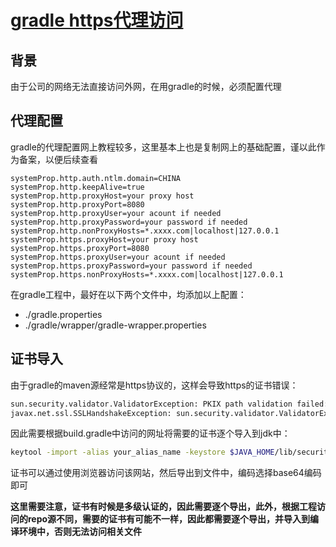 # [gradle https代理访问](https://github.com/Jared-ZDC/Jared-ZDC.github.io/issues/1)

## 背景
由于公司的网络无法直接访问外网，在用gradle的时候，必须配置代理

## 代理配置
gradle的代理配置网上教程较多，这里基本上也是复制网上的基础配置，谨以此作为备案，以便后续查看
```properties
systemProp.http.auth.ntlm.domain=CHINA
systemProp.http.keepAlive=true
systemProp.http.proxyHost=your proxy host
systemProp.http.proxyPort=8080
systemProp.http.proxyUser=your acount if needed
systemProp.http.proxyPassword=your password if needed
systemProp.http.nonProxyHosts=*.xxxx.com|localhost|127.0.0.1
systemProp.https.proxyHost=your proxy host
systemProp.https.proxyPort=8080
systemProp.https.proxyUser=your acount if needed
systemProp.https.proxyPassword=your password if needed
systemProp.https.nonProxyHosts=*.xxxx.com|localhost|127.0.0.1
```
在gradle工程中，最好在以下两个文件中，均添加以上配置：
* ./gradle.properties
* ./gradle/wrapper/gradle-wrapper.properties

## 证书导入
由于gradle的maven源经常是https协议的，这样会导致https的证书错误：
```bash
sun.security.validator.ValidatorException: PKIX path validation failed: java.security.cert.CertPathValidatorException: signature check failed
javax.net.ssl.SSLHandshakeException: sun.security.validator.ValidatorException: PKIX path validation failed: java.security.cert.CertPathValidatorException: signature check failed
```
因此需要根据build.gradle中访问的网址将需要的证书逐个导入到jdk中：
```bash
keytool -import -alias your_alias_name -keystore $JAVA_HOME/lib/security/cacerts  -file  your_cer_file
```
证书可以通过使用浏览器访问该网站，然后导出到文件中，编码选择base64编码即可

**这里需要注意，证书有时候是多级认证的，因此需要逐个导出，此外，根据工程访问的repo源不同，需要的证书有可能不一样，因此都需要逐个导出，并导入到编译环境中，否则无法访问相关文件**